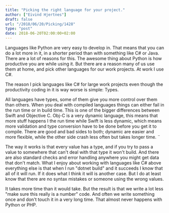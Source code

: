 ```yaml
---
title: "Picking the right language for your project."
author: ["Eivind Hjertnes"]
draft: false
url: "/2018/06/20/Picking/1428"
type: "post"
date: 2018-06-20T02:00:00+02:00
---
```


Languages like Python are very easy to develop in. That means that you
can do a lot more in it, in a shorter period than with something like C#
or Java. There are a lot of reasons for this. The awesome thing about
Python is how productive you are while using it. But there are a reason
many of us use them at home, and pick other languages for our work
projects. At work I use C#.

The reason I pick languages like C# for large work projects even though
the productivity coding in it is way worse is simple: Types.

All languages have types, some of them give you more control over them
than others. When you deal with compiled languages things can either
fail in the run time or in build time. This is one of the bigger
differences between Swift and Objective C. Obj-C is a very dynamic
language, this means that more stuff happens I the run time while Swift
is less dynamic, which means more validation and type conversion have to
be done before you get it to compile. There are good and bad sides to
both; dynamic are easier and more flexible, while the other side crash
less often but takes longer time. ¨

The way it works is that every value has a type, and if you try to pass
a value to somewhere that can't deal with that type it won't build. And
there are also standard checks and error handling anywhere you might get
data that don't match. What I enjoy about working with languages like C#
above everything else is that when I run "dotnet build" and it succeeds
I know that all of it will run. If it does what I think it will is
another case. But I do at least know that there are no syntax mistakes
or someone using the wrong values.

It takes more time than it would take. But the result is that we write a
lot less "make sure this really is a number" code. And often we write
something once and don't touch it in a very long time. That almost never
happens with Python or PHP.
